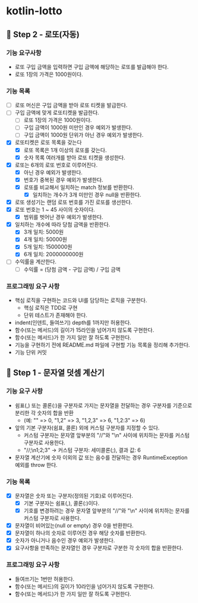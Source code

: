 # kotlin-lotto

## 🚀 Step 2 - 로또(자동)

### 기능 요구사항

- 로또 구입 금액을 입력하면 구입 금액에 해당하는 로또를 발급해야 한다.
- 로또 1장의 가격은 1000원이다.

### 기능 목록

- [ ] 로또 머신은 구입 금액을 받아 로또 티켓을 발급한다.
- [ ] 구입 금액에 맞게 로또티켓을 발급한다.
    - [ ] 로또 1장의 가격은 1000원이다.
    - [ ] 구입 금액이 1000원 미만인 경우 예외가 발생한다.
    - [ ] 구입 금액이 1000원 단위가 아닌 경우 예외가 발생한다.
- [X] 로또티켓은 로또 목록을 갖는다
    - [X] 로또 목록은 1개 이상의 로또를 갖는다.
    - [X] 숫자 목록 여러개를 받아 로또 티켓을 생성한다.
- [X] 로또는 6개의 로또 번호로 이루어진다.
    - [X] 아닌 경우 예외가 발생한다.
    - [X] 번호가 중복된 경우 예외가 발생한다.
    - [X] 로또를 비교해서 일치하는 match 정보를 반환한다.
        - [X] 일치하는 개수가 3개 미만인 경우 null을 반환한다.
- [X] 로또 생성기는 랜덤 로또 번호를 가진 로또를 생선한다.
- [X] 로또 번호는 1 ~ 45 사이의 숫자이다.
    - [X] 범위를 벗어난 경우 예외가 발생한다.
- [X] 일치하는 개수에 따라 당첨 금액을 반환한다.
    - [X] 3개 일치: 5000원
    - [X] 4개 일치: 50000원
    - [X] 5개 일치: 1500000원
    - [X] 6개 일치: 2000000000원
- [ ] 수익률을 계산한다.
    - [ ] 수익률 = (당첨 금액 - 구입 금액) / 구입 금액

### 프로그래밍 요구 사항

- 핵심 로직을 구현하는 코드와 UI를 담당하는 로직을 구분한다.
    - 핵심 로직은 TDD로 구현
    - 단위 테스트가 존재해야 한다.
- indent(인덴트, 들여쓰기) depth를 1까지만 허용한다.
- 함수(또는 메서드)의 길이가 15라인을 넘어가지 않도록 구현한다.
- 함수(또는 메서드)가 한 가지 일만 잘 하도록 구현한다.
- 기능을 구현하기 전에 README.md 파일에 구현할 기능 목록을 정리해 추가한다.
- 기능 단위 커밋

## 🚀 Step 1 - 문자열 덧셈 계산기

### 기능 요구 사항

- 쉼표(,) 또는 콜론(:)을 구분자로 가지는 문자열을 전달하는 경우 구분자를 기준으로 분리한 각 숫자의 합을 반환
    - (예: "" => 0, "1,2" => 3, "1,2,3" => 6, "1,2:3" => 6)
- 앞의 기본 구분자(쉼표, 콜론) 외에 커스텀 구분자를 지정할 수 있다.
    - 커스텀 구분자는 문자열 앞부분의 "//"와 "\n" 사이에 위치하는 문자를 커스텀 구분자로 사용한다.
    - "//;\n1;2;3" -> 커스텀 구분자: 세미콜론(;), 결과 값: 6
- 문자열 계산기에 숫자 이외의 값 또는 음수를 전달하는 경우 RuntimeException 예외를 throw 한다.

### 기능 목록

- [X] 문자열은 숫자 또는 구분자(정의된 기호)로 이루어진다.
    - [X] 기본 구분자는 쉼표(,), 콜론(:)이다.
    - [X] 기호를 변경하려는 경우 문자열 앞부분의 "//"와 "\n" 사이에 위치하는 문자를 커스텀 구분자로 사용한다.
- [X] 문자열이 비어있는(null or empty) 경우 0을 반환한다.
- [X] 문자열이 하나의 숫자로 이루어진 경우 해당 숫자를 반환한다.
- [X] 숫자가 아니거나 음수인 경우 예외가 발생한다.
- [X] 요구사항을 만족하는 문자열인 경우 구분자로 구분한 각 숫자의 합을 반환한다.

### 프로그래밍 요구 사항

- 들여쓰기는 1번만 허용한다.
- 함수(또는 메서드)의 길이가 10라인을 넘어가지 않도록 구현한다.
- 함수(또는 메서드)가 한 가지 일만 잘 하도록 구현한다.
